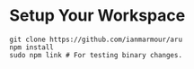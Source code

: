 # Setup Your Workspace

```
git clone https://github.com/ianmarmour/aru
npm install
sudo npm link # For testing binary changes.
```
